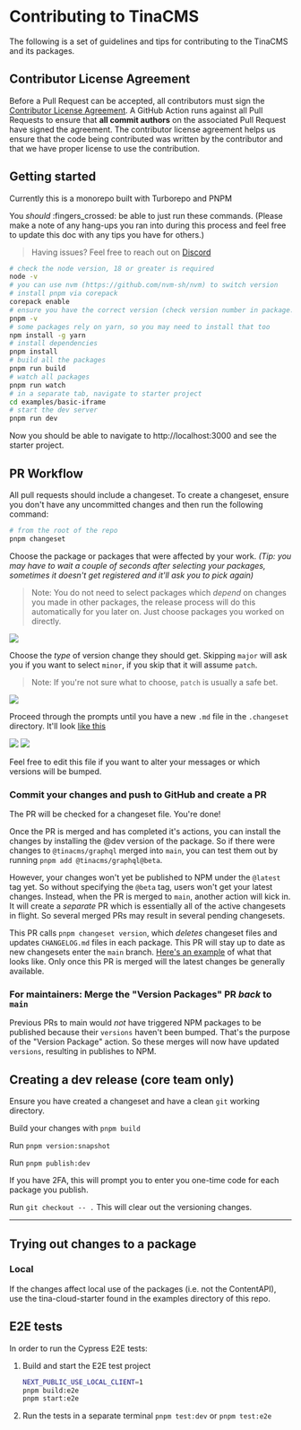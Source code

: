 # Contributing to TinaCMS

The following is a set of guidelines and tips for contributing to the TinaCMS and its packages.

## Contributor License Agreement

Before a Pull Request can be accepted, all contributors must sign the [Contributor License Agreement](https://cla-assistant.io/tinacms/tinacms). A GitHub Action runs against all Pull Requests to ensure that **all commit authors** on the associated Pull Request have signed the agreement. The contributor license agreement helps us ensure that the code being contributed was written by the contributor and that we have proper license to use the contribution.

## Getting started

Currently this is a monorepo built with Turborepo and PNPM

You _should_ :fingers_crossed: be able to just run these commands. (Please make a note of any hang-ups you ran into during this process and feel free to update this doc with any tips you have for others.)

> Having issues? Feel free to reach out on [Discord](https://discord.com/invite/zumN63Ybpf)

```sh
# check the node version, 18 or greater is required
node -v
# you can use nvm (https://github.com/nvm-sh/nvm) to switch version
# install pnpm via corepack
corepack enable
# ensure you have the correct version (check version number in package.json)
pnpm -v
# some packages rely on yarn, so you may need to install that too
npm install -g yarn
# install dependencies
pnpm install
# build all the packages
pnpm run build
# watch all packages
pnpm run watch
# in a separate tab, navigate to starter project
cd examples/basic-iframe
# start the dev server
pnpm run dev
```

Now you should be able to navigate to http://localhost:3000 and see the starter project.

## PR Workflow

All pull requests should include a changeset. To create a changeset, ensure you don't have any uncommitted changes and then run the following command:

```sh
# from the root of the repo
pnpm changeset
```

Choose the package or packages that were affected by your work. _(Tip: you may have to wait a couple of seconds after selecting your packages, sometimes it doesn't get registered and it'll ask you to pick again)_

> Note: You do not need to select packages which _depend_ on changes you made in other packages, the release process will do this automatically for you later on. Just choose packages you worked on directly.

![](https://github.com/tinacms/tina-graphql-gateway/blob/main/meta/yarn-changeset-1.png)

Choose the _type_ of version change they should get. Skipping `major` will ask you if you want to select `minor`, if you skip that it will assume `patch`.

> Note: If you're not sure what to choose, `patch` is usually a safe bet.

![](https://github.com/tinacms/tina-graphql-gateway/blob/main/meta/yarn-changeset-2.png)

Proceed through the prompts until you have a new `.md` file in the `.changeset` directory. It'll look [like this](https://github.com/tinacms/tina-graphql-gateway/blob/348ef1e57e2e61fb9896d616aabc6f3c85d37140/.changeset/pretty-sloths-return.md)

![](https://github.com/tinacms/tina-graphql-gateway/blob/main/meta/yarn-changeset-3.png)
![](https://github.com/tinacms/tina-graphql-gateway/blob/main/meta/yarn-changeset-4.png)

Feel free to edit this file if you want to alter your messages or which versions will be bumped.

### Commit your changes and push to GitHub and create a PR

The PR will be checked for a changeset file. You're done!

Once the PR is merged and has completed it's actions, you can install the changes by installing the @dev version of the package. So if there were changes to `@tinacms/graphql` merged into `main`, you can test them out by running `pnpm add @tinacms/graphql@beta`.

However, your changes won't yet be published to NPM under the `@latest` tag yet. So without specifying the `@beta` tag, users won't get your latest changes. Instead, when the PR is merged to `main`, another action will kick in. It will create a _separate_ PR which is essentially all of the active changesets in flight. So several merged PRs may result in several pending changesets.

This PR calls `pnpm changeset version`, which _deletes_ changeset files and updates `CHANGELOG.md` files in each package. This PR will stay up to date as new changesets enter the `main` branch. [Here's an example](https://github.com/tinacms/tina-graphql-gateway/pull/316) of what that looks like. Only once this PR is merged will the latest changes be generally available.

### For maintainers: Merge the "Version Packages" PR _back_ to `main`

Previous PRs to main would _not_ have triggered NPM packages to be published because their `versions` haven't been bumped. That's the purpose of the "Version Package" action. So these merges will now have updated `versions`, resulting in publishes to NPM.

## Creating a dev release (core team only)

Ensure you have created a changeset and have a clean `git` working directory.

Build your changes with `pnpm build`

Run `pnpm version:snapshot`

Run `pnpm publish:dev`

If you have 2FA, this will prompt you to enter you one-time code for each package you publish.

Run `git checkout -- .` This will clear out the versioning changes.

---

## Trying out changes to a package

### Local

If the changes affect local use of the packages (i.e. not the ContentAPI), use the tina-cloud-starter found in the examples directory of this repo.

## E2E tests

In order to run the Cypress E2E tests:

1. Build and start the E2E test project
   ```sh
   NEXT_PUBLIC_USE_LOCAL_CLIENT=1
   pnpm build:e2e
   pnpm start:e2e
   ```
2. Run the tests in a separate terminal `pnpm test:dev` or `pnpm test:e2e`
